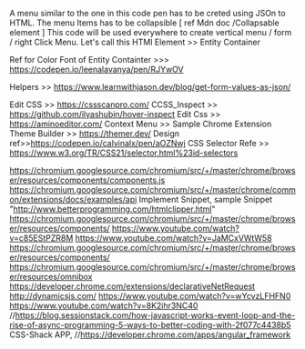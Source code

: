 A menu similar to the one in this code pen has to be creted using JSOn to HTML.
The menu Items has to be collapsible [ ref Mdn doc /Collapsable element ]
This code will be used everywhere to create vertical menu / form / right Click Menu.
Let's call this HTMl Element >> Entity Container

Ref for Color Font of Entity Containter >>> https://codepen.io/leenalavanya/pen/RJYwOV

Helpers >> https://www.learnwithjason.dev/blog/get-form-values-as-json/

Edit CSS >> https://cssscanpro.com/
CCSS_Inspect >> https://github.com/ilyashubin/hover-inspect
Edit Css >> https://aminoeditor.com/
Context Menu >> Sample Chrome Extension
Theme Builder  >> https://themer.dev/
Design ref>>https://codepen.io/calvinalx/pen/aOZNwj
CSS Selector Refe >> https://www.w3.org/TR/CSS21/selector.html%23id-selectors

https://chromium.googlesource.com/chromium/src/+/master/chrome/browser/resources/components/components.js
https://chromium.googlesource.com/chromium/src/+/master/chrome/common/extensions/docs/examples/api
Implement Snippet, sample Snippet  "http://www.betterprogramming.com/htmlclipper.html"
https://chromium.googlesource.com/chromium/src/+/master/chrome/browser/resources/components/
https://www.youtube.com/watch?v=c85EStPZR8M
https://www.youtube.com/watch?v=JaMCxVWtW58
https://chromium.googlesource.com/chromium/src/+/master/chrome/browser/resources/components/
https://chromium.googlesource.com/chromium/src/+/master/chrome/browser/resources/omnibox
https://developer.chrome.com/extensions/declarativeNetRequest
http://dynamicsjs.com/
https://www.youtube.com/watch?v=wYcvzLFHFN0
https://www.youtube.com/watch?v=8K2ihr3NC40
//https://blog.sessionstack.com/how-javascript-works-event-loop-and-the-rise-of-async-programming-5-ways-to-better-coding-with-2f077c4438b5
CSS-Shack APP, 
//https://developer.chrome.com/apps/angular_framework
